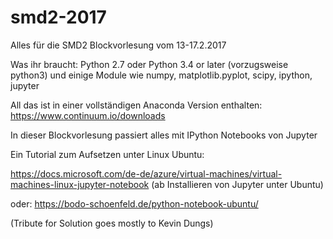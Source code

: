 # smd2-2017
Alles für die SMD2 Blockvorlesung vom 13-17.2.2017

Was ihr braucht:
Python 2.7 oder Python 3.4 or later (vorzugsweise python3)
und einige Module wie numpy, matplotlib.pyplot, scipy, ipython, jupyter

All das ist in einer vollständigen Anaconda Version enthalten:
https://www.continuum.io/downloads



In dieser Blockvorlesung passiert alles mit IPython Notebooks von Jupyter

Ein Tutorial zum Aufsetzen unter Linux Ubuntu:

https://docs.microsoft.com/de-de/azure/virtual-machines/virtual-machines-linux-jupyter-notebook
(ab Installieren von Jupyter unter Ubuntu)

oder:
https://bodo-schoenfeld.de/python-notebook-ubuntu/

(Tribute for Solution goes mostly to Kevin Dungs)
